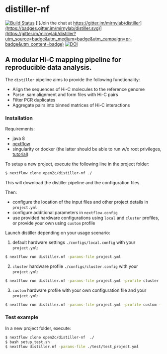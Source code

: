 # distiller-nf

[![Build Status](https://travis-ci.org/open2c/distiller-nf.svg?branch=master)](https://travis-ci.org/open2c/distiller-nf)
[![Join the chat at https://gitter.im/mirnylab/distiller](https://badges.gitter.im/mirnylab/distiller.svg)](https://gitter.im/mirnylab/distiller?utm_source=badge&utm_medium=badge&utm_campaign=pr-badge&utm_content=badge)
[![DOI](https://zenodo.org/badge/89316568.svg)](https://zenodo.org/badge/latestdoi/89316568)

## A modular Hi-C mapping pipeline for reproducible data analysis.

The `distiller` pipeline aims to provide the following functionality:

- Align the sequences of Hi-C molecules to the reference genome
- Parse .sam alignment and form files with Hi-C pairs
- Filter PCR duplicates
- Aggregate pairs into binned matrices of Hi-C interactions

### Installation

Requirements:

- java 8
- [nextflow](https://www.nextflow.io/)
- singularity or docker (the latter should be able to run w/o root privileges, 
[tutorial](https://www.digitalocean.com/community/tutorials/how-to-install-and-use-docker-on-ubuntu-16-04))

To setup a new project, execute the following line in the project folder:

```sh
$ nextflow clone open2c/distiller-nf ./
```

This will download the distiller pipeline and the configuration files.

Then:
- configure the location of the input files and other project details
in `project.yml`
- configure additional parameters in `nextflow.config`
- use provided hardware configurations using `local` and `cluster` profiles, or provide your own using `custom` profile

Launch distiller depending on your usage scenario:

1. default hardware settings `./configs/local.config` with your `project.yml`:
```sh
$ nextflow run distiller.nf -params-file project.yml
```
2. `cluster` hardware profile `./configs/cluster.config` with your `project.yml`:
```sh
$ nextflow run distiller.nf -params-file project.yml -profile cluster
```
3. `custom` hardware profile with your own configuration file and your `project.yml`:
```sh
$ nextflow run distiller.nf -params-file project.yml -profile custom --custom_config /full/path/to/your.config
```


### Test example

In a new project folder, execute:

```sh
$ nextflow clone open2c/distiller-nf  ./
$ bash setup_test.sh
$ nextflow distiller.nf -params-file ./test/test_project.yml 
```

